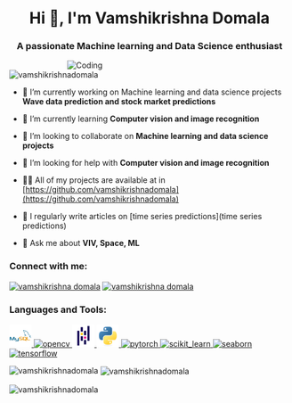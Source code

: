 <h1 align="center">Hi 👋, I'm Vamshikrishna Domala</h1>
<h3 align="center">A passionate Machine learning and Data Science enthusiast</h3>
<img align="right" alt="Coding" width="400" src="https://cdn.dribbble.com/users/1162077/screenshots/3848914/programmer.gif">

<p align="left"> <img src="https://komarev.com/ghpvc/?username=vamshikrishnadomala&label=Profile%20views&color=0e75b6&style=flat" alt="vamshikrishnadomala" /> </p>

- 🔭 I’m currently working on Machine learning and data science projects **Wave data prediction and stock market predictions**

- 🌱 I’m currently learning **Computer vision and image recognition**

- 👯 I’m looking to collaborate on **Machine learning and data science projects**

- 🤝 I’m looking for help with **Computer vision and image recognition**

- 👨‍💻 All of my projects are available at in [https://github.com/vamshikrishnadomala](https://github.com/vamshikrishnadomala)

- 📝 I regularly write articles on [time series predictions](time series predictions)

- 💬 Ask me about **VIV, Space, ML**

<h3 align="left">Connect with me:</h3>
<p align="left">
<a href="https://linkedin.com/in/vamshikrishna domala" target="blank"><img align="center" src="https://raw.githubusercontent.com/rahuldkjain/github-profile-readme-generator/master/src/images/icons/Social/linked-in-alt.svg" alt="vamshikrishna domala" height="30" width="40" /></a>
<a href="https://fb.com/vamshikrishna domala" target="blank"><img align="center" src="https://raw.githubusercontent.com/rahuldkjain/github-profile-readme-generator/master/src/images/icons/Social/facebook.svg" alt="vamshikrishna domala" height="30" width="40" /></a>
</p>

<h3 align="left">Languages and Tools:</h3>
<p align="left"> <a href="https://www.mysql.com/" target="_blank" rel="noreferrer"> <img src="https://raw.githubusercontent.com/devicons/devicon/master/icons/mysql/mysql-original-wordmark.svg" alt="mysql" width="40" height="40"/> </a> <a href="https://opencv.org/" target="_blank" rel="noreferrer"> <img src="https://www.vectorlogo.zone/logos/opencv/opencv-icon.svg" alt="opencv" width="40" height="40"/> </a> <a href="https://pandas.pydata.org/" target="_blank" rel="noreferrer"> <img src="https://raw.githubusercontent.com/devicons/devicon/2ae2a900d2f041da66e950e4d48052658d850630/icons/pandas/pandas-original.svg" alt="pandas" width="40" height="40"/> </a> <a href="https://www.python.org" target="_blank" rel="noreferrer"> <img src="https://raw.githubusercontent.com/devicons/devicon/master/icons/python/python-original.svg" alt="python" width="40" height="40"/> </a> <a href="https://pytorch.org/" target="_blank" rel="noreferrer"> <img src="https://www.vectorlogo.zone/logos/pytorch/pytorch-icon.svg" alt="pytorch" width="40" height="40"/> </a> <a href="https://scikit-learn.org/" target="_blank" rel="noreferrer"> <img src="https://upload.wikimedia.org/wikipedia/commons/0/05/Scikit_learn_logo_small.svg" alt="scikit_learn" width="40" height="40"/> </a> <a href="https://seaborn.pydata.org/" target="_blank" rel="noreferrer"> <img src="https://seaborn.pydata.org/_images/logo-mark-lightbg.svg" alt="seaborn" width="40" height="40"/> </a> <a href="https://www.tensorflow.org" target="_blank" rel="noreferrer"> <img src="https://www.vectorlogo.zone/logos/tensorflow/tensorflow-icon.svg" alt="tensorflow" width="40" height="40"/> </a> </p>

<p><img align="left" src="https://github-readme-stats.vercel.app/api/top-langs?username=vamshikrishnadomala&show_icons=true&locale=en&layout=compact" alt="vamshikrishnadomala" /></p>

<p>&nbsp;<img align="center" src="https://github-readme-stats.vercel.app/api?username=vamshikrishnadomala&show_icons=true&locale=en" alt="vamshikrishnadomala" /></p>

<p><img align="center" src="https://github-readme-streak-stats.herokuapp.com/?user=vamshikrishnadomala&" alt="vamshikrishnadomala" /></p>

